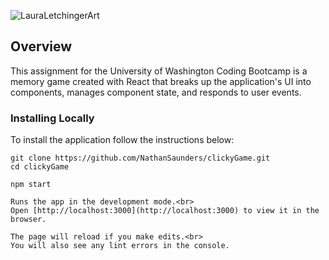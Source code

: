![LauraLetchingerArt](https://user-images.githubusercontent.com/43506553/56410475-131c0100-6232-11e9-8a4a-8e80a24434a4.jpg)

## Overview

This assignment for the University of Washington Coding Bootcamp is a memory game created with React that breaks up the application's UI into components, manages component state, and responds to user events.

### Installing Locally

To install the application follow the instructions below:

    git clone https://github.com/NathanSaunders/clickyGame.git
    cd clickyGame

`npm start`

    Runs the app in the development mode.<br>
    Open [http://localhost:3000](http://localhost:3000) to view it in the browser.

    The page will reload if you make edits.<br>
    You will also see any lint errors in the console.
